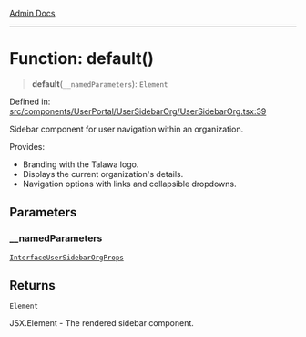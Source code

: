 [Admin Docs](/)

***

# Function: default()

> **default**(`__namedParameters`): `Element`

Defined in: [src/components/UserPortal/UserSidebarOrg/UserSidebarOrg.tsx:39](https://github.com/hustlernik/talawa-admin/blob/fe326ed17e0fa5ad916ff9f383f63b5d38aedc7b/src/components/UserPortal/UserSidebarOrg/UserSidebarOrg.tsx#L39)

Sidebar component for user navigation within an organization.

Provides:
- Branding with the Talawa logo.
- Displays the current organization's details.
- Navigation options with links and collapsible dropdowns.

## Parameters

### \_\_namedParameters

[`InterfaceUserSidebarOrgProps`](../interfaces/InterfaceUserSidebarOrgProps.md)

## Returns

`Element`

JSX.Element - The rendered sidebar component.
